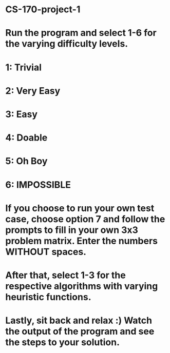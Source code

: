 # CS-170-project-1
# Run the program and select 1-6 for the varying difficulty levels. 
# 1: Trivial
# 2: Very Easy
# 3: Easy
# 4: Doable
# 5: Oh Boy
# 6: IMPOSSIBLE

# If you choose to run your own test case, choose option 7 and follow the prompts to fill in your own 3x3 problem matrix. Enter the numbers WITHOUT spaces.

# After that, select 1-3 for the respective algorithms with varying heuristic functions.

# Lastly, sit back and relax :) Watch the output of the program and see the steps to your solution.
